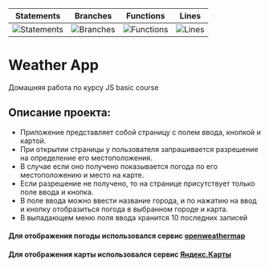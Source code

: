 | Statements                                                              | Branches                                                               | Functions                                                             | Lines                                                         |
| ----------------------------------------------------------------------- | ---------------------------------------------------------------------- | --------------------------------------------------------------------- | ------------------------------------------------------------- |
| ![Statements](https://img.shields.io/badge/statements-64.29%25-red.svg) | ![Branches](https://img.shields.io/badge/branches-87.18%25-yellow.svg) | ![Functions](https://img.shields.io/badge/functions-73.68%25-red.svg) | ![Lines](https://img.shields.io/badge/lines-64.29%25-red.svg) |

# Weather App

Домашняя работа по курсу JS basic course

## Описание проекта:

- Приложение представляет собой страницу с полем ввода, кнопкой и картой.
- При открытии страницы у пользователя запрашивается разрешение на определение его местоположения.
- В случае если оно получено показывается погода по его местоположению и место на карте.
- Если разрешение не получено, то на странице присутствует только поле ввода и кнопка.
- В поле ввода можно ввести название города, и по нажатию на ввод и кнопку отобразиться погода в выбранном городе и карта.
- В выпадающем меню поля ввода хранится 10 последних записей

#### Для отображения погоды использовался сервис [openweathermap](https://openweathermap.org/current)

#### Для отображения карты использовался сервис [Яндекс.Карты](https://yandex.ru/legal/maps_api/)
